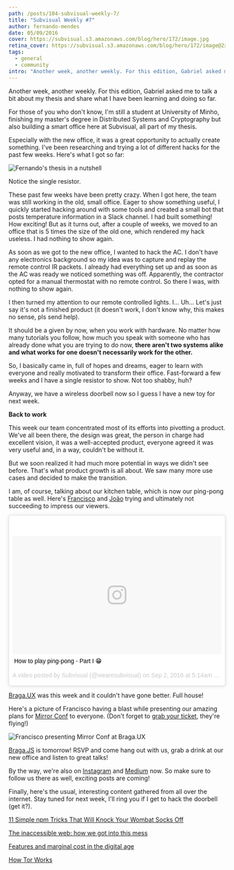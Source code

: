 ```yaml
---
path: /posts/104-subvisual-weekly-7/
title: "Subvisual Weekly #7"
author: fernando-mendes
date: 05/09/2016
cover: https://subvisual.s3.amazonaws.com/blog/hero/172/image.jpg
retina_cover: https://subvisual.s3.amazonaws.com/blog/hero/172/image@2x.jpg
tags:
  - general
  - community
intro: "Another week, another weekly. For this edition, Gabriel asked me to talk a bit about my thesis and share what I have been learning and doing so far."
---
```


Another week, another weekly. For this edition, Gabriel asked me to talk a bit about my thesis and share what I have been learning and doing so far.

For those of you who don't know, I'm still a student at University of Minho, finishing my master's degree in Distributed Systems and Cryptography but also building a smart office here at Subvisual, all part of my thesis.

Especially with the new office, it was a great opportunity to actually create something. I've been researching and trying a lot of different hacks for the past few weeks. Here's what I got so far:

![Fernando's thesis in a nutshell](https://subvisual.s3.amazonaws.com/blog/post_image/174/original.jpg)

Notice the single resistor.

These past few weeks have been pretty crazy. When I got here, the team was still working in the old, small office. Eager to show something useful, I quickly started hacking around with some tools and created a small bot that posts temperature information in a Slack channel. I had built something! How exciting! But as it turns out, after a couple of weeks, we moved to an office that is 5 times the size of the old one, which rendered my hack useless. I had nothing to show again.

As soon as we got to the new office, I wanted to hack the AC. I don't have any electronics background so my idea was to capture and replay the remote control IR packets. I already had everything set up and as soon as the AC was ready we noticed something was off. Apparently, the contractor opted for a manual thermostat with no remote control. So there I was, with nothing to show again.

I then turned my attention to our remote controlled lights. I... Uh... Let's just say it's not a finished product (it doesn't work, I don't know why, this makes no sense, pls send help).

It should be a given by now, when you work with hardware. No matter how many tutorials you follow, how much you speak with someone who has already done what you are trying to do now, **there aren't two systems alike and what works for one doesn't necessarily work for the other.** 

So, I basically came in, full of hopes and dreams, eager to learn with everyone and really motivated to transform their office. Fast-forward a few weeks and I have a single resistor to show. Not too shabby, huh?

Anyway, we have a wireless doorbell now so I guess I have a new toy for next week.

**Back to work** 

This week our team concentrated most of its efforts into pivotting a product. We've all been there, the design was great, the person in charge had excellent vision, it was a well-accepted product, everyone agreed it was very useful and, in a way, couldn't be without it.

But we soon realized it had much more potential in ways we didn't see before. That's what product growth is all about. We saw many more use cases and decided to make the transition.

I am, of course, talking about our kitchen table, which is now our ping-pong table as well. Here's [Francisco](https://twitter.com/fcBaila) and [João](https://twitter.com/jferreiradzn) trying and ultimately not succeeding to impress our viewers.

<blockquote class="instagram-media" data-instgrm-captioned data-instgrm-version="7" style=" background:#FFF; border:0; border-radius:3px; box-shadow:0 0 1px 0 rgba(0,0,0,0.5),0 1px 10px 0 rgba(0,0,0,0.15); margin: 1px; max-width:658px; padding:0; width:99.375%; width:-webkit-calc(100% - 2px); width:calc(100% - 2px);"><div style="padding:8px;"> <div style=" background:#F8F8F8; line-height:0; margin-top:40px; padding:28.1018518519% 0; text-align:center; width:100%;"> <div style=" background:url(data:image/png;base64,iVBORw0KGgoAAAANSUhEUgAAACwAAAAsCAMAAAApWqozAAAABGdBTUEAALGPC/xhBQAAAAFzUkdCAK7OHOkAAAAMUExURczMzPf399fX1+bm5mzY9AMAAADiSURBVDjLvZXbEsMgCES5/P8/t9FuRVCRmU73JWlzosgSIIZURCjo/ad+EQJJB4Hv8BFt+IDpQoCx1wjOSBFhh2XssxEIYn3ulI/6MNReE07UIWJEv8UEOWDS88LY97kqyTliJKKtuYBbruAyVh5wOHiXmpi5we58Ek028czwyuQdLKPG1Bkb4NnM+VeAnfHqn1k4+GPT6uGQcvu2h2OVuIf/gWUFyy8OWEpdyZSa3aVCqpVoVvzZZ2VTnn2wU8qzVjDDetO90GSy9mVLqtgYSy231MxrY6I2gGqjrTY0L8fxCxfCBbhWrsYYAAAAAElFTkSuQmCC); display:block; height:44px; margin:0 auto -44px; position:relative; top:-22px; width:44px;"></div></div> <p style=" margin:8px 0 0 0; padding:0 4px;"> <a href="https://www.instagram.com/p/BJ2mj6gj7r3/" style=" color:#000; font-family:Arial,sans-serif; font-size:14px; font-style:normal; font-weight:normal; line-height:17px; text-decoration:none; word-wrap:break-word;" target="_blank">How to play ping-pong - Part I 😁</a></p> <p style=" color:#c9c8cd; font-family:Arial,sans-serif; font-size:14px; line-height:17px; margin-bottom:0; margin-top:8px; overflow:hidden; padding:8px 0 7px; text-align:center; text-overflow:ellipsis; white-space:nowrap;">A video posted by Subvisual (@wearesubvisual) on <time style=" font-family:Arial,sans-serif; font-size:14px; line-height:17px;" datetime="2016-09-02T12:14:44+00:00">Sep 2, 2016 at 5:14am PDT</time></p></div></blockquote>
<script async defer src="//platform.instagram.com/en_US/embeds.js"></script>


[Braga.UX](https://www.meetup.com/bragaux) was this week and it couldn't have gone better. Full house!

Here's a picture of Francisco having a blast while presenting our amazing plans for [Mirror Conf](http://mirrorconf.com/) to everyone. (Don't forget to [grab your ticket](https://ti.to/subvisual/mirrorconf), they're flying!)

![Francisco presenting Mirror Conf at Braga.UX](https://subvisual.s3.amazonaws.com/blog/post_image/175/original.jpg)

[Braga.JS](https://www.meetup.com/bragajs/events/233609255/) is tomorrow! RSVP and come hang out with us, grab a drink at our new office and listen to great talks!

By the way, we're also on [Instagram](https://www.instagram.com/wearesubvisual/) and [Medium](https://medium.com/subvisual) now. So make sure to follow us there as well, exciting posts are coming!

Finally, here's the usual, interesting content gathered from all over the internet. Stay tuned for next week, I'll ring you if I get to hack the doorbell (get it?).

[11 Simple npm Tricks That Will Knock Your Wombat Socks Off](https://nodesource.com/blog/eleven-npm-tricks-that-will-knock-your-wombat-socks-off/)

[The inaccessible web: how we got into this mess](https://uxdesign.cc/the-inaccessible-web-how-we-got-into-this-mess-7cd3460b8e32#.7px2ds7xu)

[Features and marginal cost in the digital age](http://sethgodin.typepad.com/seths_blog/2016/08/features-and-marginal-cost-in-the-digital-age.html)

[How Tor Works](http://www.alexkyte.me/2016/09/how-tor-works.html)
